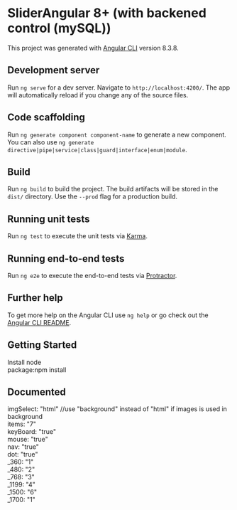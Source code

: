 # SliderAngular 8+ (with backened control (mySQL))

This project was generated with [Angular CLI](https://github.com/angular/angular-cli) version 8.3.8.

## Development server

Run `ng serve` for a dev server. Navigate to `http://localhost:4200/`. The app will automatically reload if you change any of the source files.

## Code scaffolding

Run `ng generate component component-name` to generate a new component. You can also use `ng generate directive|pipe|service|class|guard|interface|enum|module`.

## Build

Run `ng build` to build the project. The build artifacts will be stored in the `dist/` directory. Use the `--prod` flag for a production build.

## Running unit tests

Run `ng test` to execute the unit tests via [Karma](https://karma-runner.github.io).

## Running end-to-end tests

Run `ng e2e` to execute the end-to-end tests via [Protractor](http://www.protractortest.org/).

## Further help

To get more help on the Angular CLI use `ng help` or go check out the [Angular CLI README](https://github.com/angular/angular-cli/blob/master/README.md).


## Getting Started
Install node </br>
package:npm install

## Documented
imgSelect: "html"  //use "background" instead of "html" if images is used in background </br>
items: "7" </br>
keyBoard: "true" </br>
mouse: "true" </br>
nav: "true" </br>
dot: "true"  </br>
_360: "1" </br>
_480: "2" </br>
_768: "3" </br>
_1199: "4" </br>
_1500: "6" </br>
_1700: "1"  </br>






